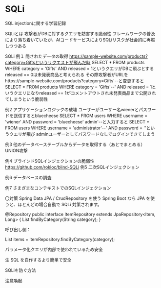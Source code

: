 # SQLi
SQL injectionに関する学習記録

SQLiとは
攻撃者がDBに対するクエリを妨害する脆弱性
フレームワークの普及により落ち着いていたが、AIコードサービスによりSQLiリスクが社会的に再燃しつつある


SQLi
例１ 隠されたデータの取得
https://sample-website.com/products?category=Giftsというリクエストが飛んだ時
SELECT * FROM products WHERE category = 'Gifts' AND released = 1というクエリがDBに飛ぶとする released == 0は未発表商品と考えられる
その際攻撃者がURLをhttps://sample-website.com/products?category=Gifts'--と変更すると
SELECT * FROM products WHERE category = 'Gifts'--' AND released = 1というクエリになりreleased == 1がコメントアウトされ未発表商品まで公開されてしまうという脆弱性

例2  アプリケーションロジックの破壊
ユーザーがユーザー名wienerとパスワードを送信するとbluecheese
SELECT * FROM users WHERE username = 'wiener' AND password = 'bluecheese'
admin'--と入力すると
SELECT * FROM users WHERE username = 'administrator'--' AND password = ''というクエリが飛び
adminユーザーとしてパスワードなしでログインできてしまう

例3  他のデータベーステーブルからデータを取得する（あとでまとめる）
UNION攻撃

例4  ブラインドSQLインジェクションの脆弱性
https://github.com/rokloc/blind-SQLi
例5  二次SQLインジェクション

例6  データベースの調査

例7  さまざまなコンテキストでのSQLインジェクション




〇対策
Spring Data JPA / CrudRepository を使う
Spring Boot なら JPA を使うと、ほとんどの場合自動で SQLi 対策されます。

@Repository
public interface ItemRepository extends JpaRepository<Item, Long> {
    List<Item> findByCategory(String category);
}


呼び出し側：

List<Item> items = itemRepository.findByCategory(category);


パラメータ化クエリが内部で使われているため安全

生 SQL を自作するより簡単で安全


SQLiを防ぐ方法



注意喚起
